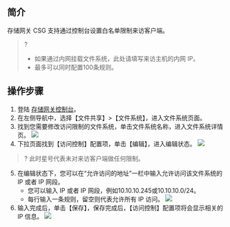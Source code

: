 ## 简介
存储网关 CSG 支持通过控制台设置白名单限制来访客户端。

>?
>- 如果通过内网挂载文件系统，此处请填写来访主机的内网 IP。
>- 最多可以同时配置100条规则。


## 操作步骤
1. 登陆 [存储网关控制台](https://console.cloud.tencent.com/csg)。
2. 在左侧导航中，选择【文件共享】>【文件系统】，进入文件系统页面。
3. 找到您需要修改访问限制的文件系统，单击文件系统名称，进入文件系统详情页。
   ![](https://main.qcloudimg.com/raw/10a1a547703b2cf9d388e62faaf7ef69.jpg)
4. 下拉页面找到【访问控制】配置项，单击【编辑】，进入编辑状态。
![](https://main.qcloudimg.com/raw/94f36d7322eba2f897063bfb78ced4be.jpg)
>? 此时星号代表未对来访客户端做任何限制。
5. 在编辑状态下，您可以在“允许访问的地址”一栏中输入允许访问该文件系统的 IP 或者 IP 网段。
	- 您可以输入 IP 或者 IP 网段，例如10.10.10.245或10.10.10.0/24。
	- 每行输入一条规则，留空则代表允许所有 IP 访问。
![](https://main.qcloudimg.com/raw/fe7b707f0d1c8e65a66b2fb723687f4a.jpg)
6. 输入完成后，单击【保存】，保存完成后，【访问控制】配置项将会显示相关的 IP 信息。
![](https://main.qcloudimg.com/raw/afd0b1b2fed4cbab3169d177325eb1c8.jpg)
